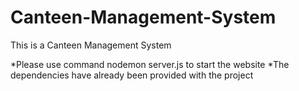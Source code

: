 # Canteen-Management-System
This is a Canteen Management System

*Please use command nodemon server.js to start the website
*The dependencies have already been provided with the project
